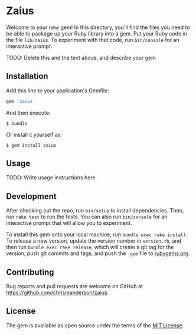 # Zaius

Welcome to your new gem! In this directory, you'll find the files you need to be able to package up your Ruby library into a gem. Put your Ruby code in the file `lib/zaius`. To experiment with that code, run `bin/console` for an interactive prompt.

TODO: Delete this and the text above, and describe your gem

## Installation

Add this line to your application's Gemfile:

```ruby
gem 'zaius'
```

And then execute:

    $ bundle

Or install it yourself as:

    $ gem install zaius

## Usage

TODO: Write usage instructions here

## Development

After checking out the repo, run `bin/setup` to install dependencies. Then, run `rake test` to run the tests. You can also run `bin/console` for an interactive prompt that will allow you to experiment.

To install this gem onto your local machine, run `bundle exec rake install`. To release a new version, update the version number in `version.rb`, and then run `bundle exec rake release`, which will create a git tag for the version, push git commits and tags, and push the `.gem` file to [rubygems.org](https://rubygems.org).

## Contributing

Bug reports and pull requests are welcome on GitHub at https://github.com/chrismanderson/zaius.

## License

The gem is available as open source under the terms of the [MIT License](https://opensource.org/licenses/MIT).
